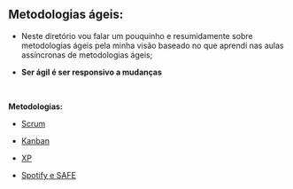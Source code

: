 ## Metodologias ágeis:



* Neste diretório vou falar um pouquinho e resumidamente sobre metodologias ágeis pela minha visão baseado no que aprendi nas aulas assíncronas de metodologias ágeis;

* **Ser ágil é ser responsivo a mudanças**

  ​



**Metodologias:**

* [Scrum](https://github.com/Feruaro/Pan-Academy-Java/blob/main/Aulas/05-10%20e%2006-10/Metodologias%20%C3%A1geis/Scrum.md)

* [Kanban](https://github.com/Feruaro/Pan-Academy-Java/blob/main/Aulas/05-10%20e%2006-10/Metodologias%20%C3%A1geis/Kanban.md)

* [XP](https://github.com/Feruaro/Pan-Academy-Java/blob/main/Aulas/05-10%20e%2006-10/Metodologias%20%C3%A1geis/XP.md)

* [Spotify e SAFE](https://github.com/Feruaro/Pan-Academy-Java/blob/main/Aulas/05-10%20e%2006-10/Metodologias%20%C3%A1geis/Spotify%20e%20SAFE.md)

  ​

